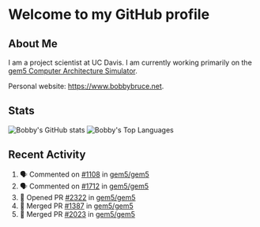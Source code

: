 # Welcome to my GitHub profile

## About Me

I am a project scientist at UC Davis. I am currently working primarily on the [gem5 Computer Architecture Simulator](https://github.com/gem5).

Personal website: <https://www.bobbybruce.net>.

## Stats

![Bobby's GitHub stats](https://github-readme-stats.vercel.app/api?username=bobbyrbruce&show_icons=true&theme=responsive&include_all_commits=true&count_private=true&show=reviews&disable_animations=true)
![Bobby's Top Languages ](https://github-readme-stats.vercel.app/api/top-langs/?username=bobbyrbruce&layout=compact&theme=responsive&count_private=true&langs_count=10&disable_animations=true)

## Recent Activity

<!--START_SECTION:activity-->
1. 🗣 Commented on [#1108](https://github.com/gem5/gem5/pull/1108#issuecomment-2918008134) in [gem5/gem5](https://github.com/gem5/gem5)
2. 🗣 Commented on [#1712](https://github.com/gem5/gem5/pull/1712#issuecomment-2917169936) in [gem5/gem5](https://github.com/gem5/gem5)
3. 💪 Opened PR [#2322](https://github.com/gem5/gem5/pull/2322) in [gem5/gem5](https://github.com/gem5/gem5)
4. 🎉 Merged PR [#1387](https://github.com/gem5/gem5/pull/1387) in [gem5/gem5](https://github.com/gem5/gem5)
5. 🎉 Merged PR [#2023](https://github.com/gem5/gem5/pull/2023) in [gem5/gem5](https://github.com/gem5/gem5)
<!--END_SECTION:activity-->
